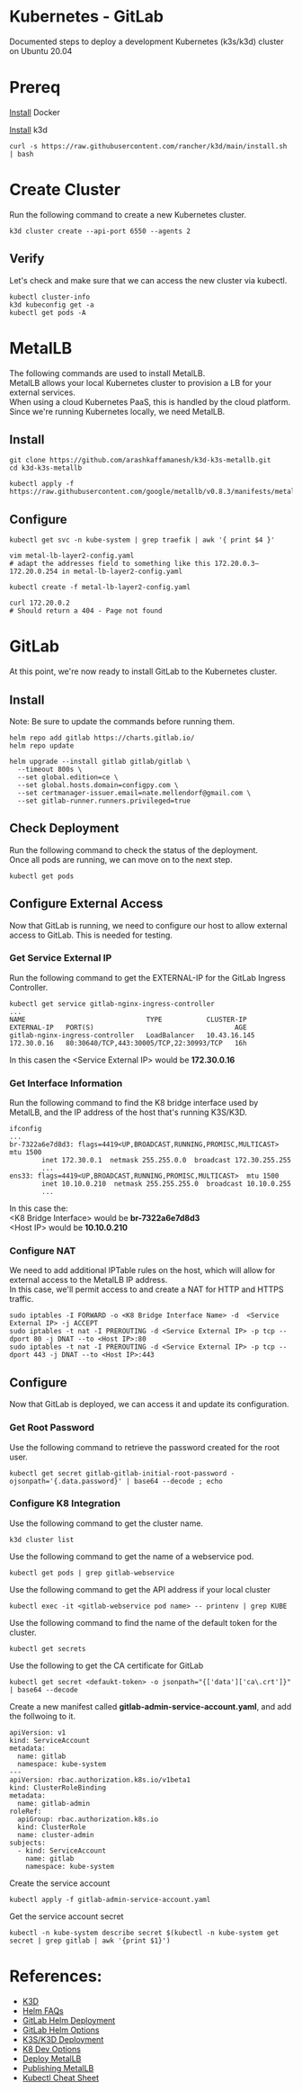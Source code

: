 # Kubernetes - GitLab
Documented steps to deploy a development Kubernetes (k3s/k3d) cluster on Ubuntu 20.04

# Prereq

[Install](https://www.digitalocean.com/community/tutorials/how-to-install-and-use-docker-on-ubuntu-20-04) Docker

[Install](https://github.com/rancher/k3d#get) k3d

```
curl -s https://raw.githubusercontent.com/rancher/k3d/main/install.sh | bash
```

# Create Cluster

Run the following command to create a new Kubernetes cluster.

```
k3d cluster create --api-port 6550 --agents 2
```

## Verify

Let's check and make sure that we can access the new cluster via kubectl.

```
kubectl cluster-info
k3d kubeconfig get -a
kubectl get pods -A
```

# MetalLB

The following commands are used to install MetalLB.  
MetalLB allows your local Kubernetes cluster to provision a LB for your external services.  
When using a cloud Kubernetes PaaS, this is handled by the cloud platform. Since we're running Kubernetes locally, we need MetalLB.

## Install

```
git clone https://github.com/arashkaffamanesh/k3d-k3s-metallb.git
cd k3d-k3s-metallb

kubectl apply -f https://raw.githubusercontent.com/google/metallb/v0.8.3/manifests/metallb.yaml
```

## Configure

```
kubectl get svc -n kube-system | grep traefik | awk '{ print $4 }'

vim metal-lb-layer2-config.yaml
# adapt the addresses field to something like this 172.20.0.3–172.20.0.254 in metal-lb-layer2-config.yaml

kubectl create -f metal-lb-layer2-config.yaml

curl 172.20.0.2
# Should return a 404 - Page not found

```

# GitLab

At this point, we're now ready to install GitLab to the Kubernetes cluster.

## Install
  
Note: Be sure to update the commands before running them.

```
helm repo add gitlab https://charts.gitlab.io/
helm repo update

helm upgrade --install gitlab gitlab/gitlab \
  --timeout 800s \
  --set global.edition=ce \
  --set global.hosts.domain=configpy.com \
  --set certmanager-issuer.email=nate.mellendorf@gmail.com \
  --set gitlab-runner.runners.privileged=true
```

## Check Deployment

Run the following command to check the status of the deployment.  
Once all pods are running, we can move on to the next step.

```
kubectl get pods
```

## Configure External Access

Now that GitLab is running, we need to configure our host to allow external access to GitLab. This is needed for testing.

### Get Service External IP

Run the following command to get the EXTERNAL-IP for the GitLab Ingress Controller.

```
kubectl get service gitlab-nginx-ingress-controller
...
NAME                              TYPE           CLUSTER-IP     EXTERNAL-IP   PORT(S)                                   AGE
gitlab-nginx-ingress-controller   LoadBalancer   10.43.16.145   172.30.0.16   80:30640/TCP,443:30005/TCP,22:30993/TCP   16h
```

In this casen the \<Service External IP> would be **172.30.0.16**

### Get Interface Information

Run the following command to find the K8 bridge interface used by MetalLB, and the IP address of the host that's running K3S/K3D.

```
ifconfig
...
br-7322a6e7d8d3: flags=4419<UP,BROADCAST,RUNNING,PROMISC,MULTICAST>  mtu 1500
        inet 172.30.0.1  netmask 255.255.0.0  broadcast 172.30.255.255
        ...
ens33: flags=4419<UP,BROADCAST,RUNNING,PROMISC,MULTICAST>  mtu 1500
        inet 10.10.0.210  netmask 255.255.255.0  broadcast 10.10.0.255
        ...
```

In this case the:  
\<K8 Bridge Interface> would be **br-7322a6e7d8d3**  
\<Host IP> would be **10.10.0.210**

### Configure NAT

We need to add additional IPTable rules on the host, which will allow for external access to the MetalLB IP address.  
In this case, we'll permit access to and create a NAT for HTTP and HTTPS traffic.

```
sudo iptables -I FORWARD -o <K8 Bridge Interface Name> -d  <Service External IP> -j ACCEPT
sudo iptables -t nat -I PREROUTING -d <Service External IP> -p tcp --dport 80 -j DNAT --to <Host IP>:80
sudo iptables -t nat -I PREROUTING -d <Service External IP> -p tcp --dport 443 -j DNAT --to <Host IP>:443
```

## Configure

Now that GitLab is deployed, we can access it and update its configuration.

### Get Root Password

Use the following command to retrieve the password created for the root user.

```
kubectl get secret gitlab-gitlab-initial-root-password -ojsonpath='{.data.password}' | base64 --decode ; echo
```

### Configure K8 Integration

Use the following command to get the cluster name.

```
k3d cluster list
```

Use the following command to get the name of a webservice pod.  

```
kubectl get pods | grep gitlab-webservice
```

Use the following command to get the API address if your local cluster

```
kubectl exec -it <gitlab-webservice pod name> -- printenv | grep KUBE
```

Use the following command to find the name of the default token for the cluster.

```
kubectl get secrets
```

Use the following to get the CA certificate for GitLab

```
kubectl get secret <defaukt-token> -o jsonpath="{['data']['ca\.crt']}" | base64 --decode
```

Create a new manifest called **gitlab-admin-service-account.yaml**, and add the follwoing to it.

```
apiVersion: v1
kind: ServiceAccount
metadata:
  name: gitlab
  namespace: kube-system
---
apiVersion: rbac.authorization.k8s.io/v1beta1
kind: ClusterRoleBinding
metadata:
  name: gitlab-admin
roleRef:
  apiGroup: rbac.authorization.k8s.io
  kind: ClusterRole
  name: cluster-admin
subjects:
  - kind: ServiceAccount
    name: gitlab
    namespace: kube-system

```

Create the service account

```
kubectl apply -f gitlab-admin-service-account.yaml
```

Get the service account secret

```
kubectl -n kube-system describe secret $(kubectl -n kube-system get secret | grep gitlab | awk '{print $1}')
```

# References:
- [K3D](https://k3d.io/)
- [Helm FAQs](https://helm.sh/docs/faq/)
- [GitLab Helm Deployment](https://docs.gitlab.com/charts/installation/deployment.html)
- [GitLab Helm Options](https://docs.gitlab.com/charts/installation/command-line-options.html)
- [K3S/K3D Deployment](https://medium.com/@lukejpreston/local-kubernetes-development-a14ea8be54d6)
- [K8 Dev Options](https://docs.tilt.dev/choosing_clusters.html)
- [Deploy MetalLB](https://blog.kubernauts.io/k3s-with-k3d-and-metallb-on-mac-923a3255c36e)
- [Publishing MetalLB](https://medium.com/better-programming/how-to-expose-your-services-with-kubernetes-ingress-7f34eb6c9b5a)
- [Kubectl Cheat Sheet](https://unofficial-kubernetes.readthedocs.io/en/latest/user-guide/kubectl-cheatsheet/)

